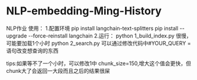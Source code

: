 # NLP-embedding-Ming-History
NLP作业
使用：
1.配置环境
pip install langchain-text-splitters
pip install --upgrade --force-reinstall langchain 
2.运行：
python 1_build_index.py
很慢，可能要加载1个小时
python 2_search.py
可以通过修改代码中#YOUR_QUERY = 语句改变想查询的东西

tips:如果等不了一个小时，可以修改1中 chunk_size=150,增大这个值会更快，但chunk大了会返回一大段而且之后的结果很屎


